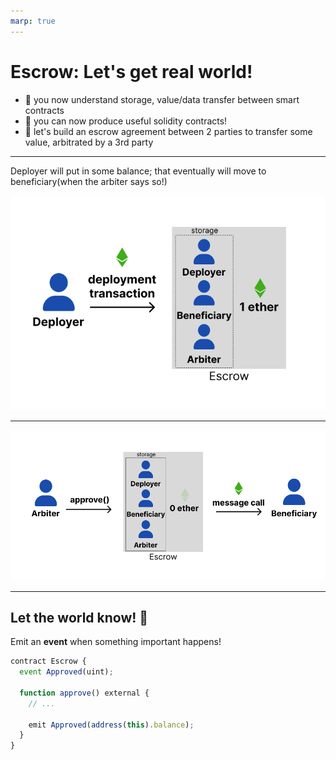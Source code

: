 ```yaml
---
marp: true
---
```


# Escrow: Let's get real world!

- 🧠 you now understand storage, value/data transfer between smart contracts
- 🎉 you can now produce useful solidity contracts!
- 📜 let's build an escrow agreement between 2 parties to transfer some value, arbitrated by a 3rd party

---
Deployer will put in some balance; that eventually will move to beneficiary(when the arbiter says so!)

![escrow-1](imgs/escrow-1.png)


---

![escrow-2](imgs/escrow-2.png)

---

## Let the world know! 📣

Emit an **event** when something important happens!

```js
contract Escrow {
  event Approved(uint);

  function approve() external {
    // ...

    emit Approved(address(this).balance);
  }
}
```
